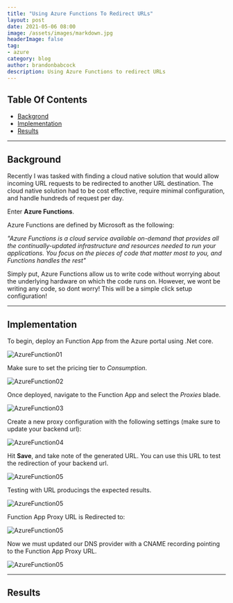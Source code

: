 ```yaml
---
title: "Using Azure Functions To Redirect URLs"
layout: post
date: 2021-05-06 08:00
image: /assets/images/markdown.jpg
headerImage: false
tag:
- azure
category: blog
author: brandonbabcock
description: Using Azure Functions to redirect URLs
---
```

## Table Of Contents
- [Backgrond](#background)
- [Implementation](#implementation)
- [Results](#results)

---

## Background

<span class="background">Recently I was tasked with finding a cloud native solution that would allow incoming URL requests to be redirected to another URL destination. The cloud native solution had to be cost effective, require minimal configuration, and handle hundreds of request per day.</span>

Enter **Azure Functions**.

Azure Functions are defined by Microsoft as the following:

*"Azure Functions is a cloud service available on-demand that provides all the continually-updated infrastructure and resources needed to run your applications. You focus on the pieces of code that matter most to you, and Functions handles the rest"*

Simply put, Azure Functions allow us to write code without worrying about the underlying hardware on which the code runs on. However, we wont be writing any code, so dont worry! This will be a simple click setup configuration!

---

## Implementation

<span class="implementation">To begin, deploy an Function App from the Azure portal using .Net core.</span>

![AzureFunction01](../assets/images/az_function_redirect01.jpg)

Make sure to set the pricing tier to *Consumption*.

![AzureFunction02](../assets/images/az_function_redirect02.jpg)

Once deployed, navigate to the Function App and select the *Proxies* blade.

![AzureFunction03](../assets/images/az_function_redirect03.jpg)

Create a new proxy configuration with the following settings (make sure to update your backend url):

![AzureFunction04](../assets/images/az_function_redirect04.jpg)

Hit **Save**, and take note of the generated URL. You can use this URL to test the redirection of your backend url.

![AzureFunction05](../assets/images/az_function_redirect05.jpg)

Testing with URL producings the expected results.

![AzureFunction05](../assets/images/az_function_redirect07.jpg)

Function App Proxy URL is Redirected to:

![AzureFunction05](../assets/images/az_function_redirect08.jpg)

Now we must updated our DNS provider with a CNAME recording pointing to the Function App Proxy URL.

![AzureFunction05](../assets/images/az_function_redirect06.jpg)

---
## Results

<span class="results"></span>